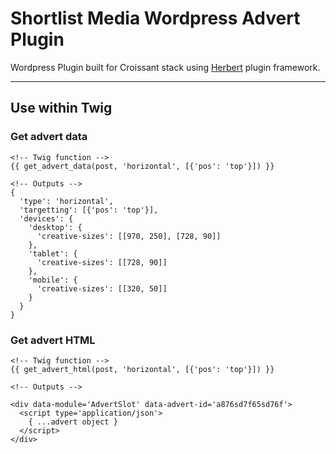 Shortlist Media Wordpress Advert Plugin
===============

Wordpress Plugin built for Croissant stack using [Herbert](http://getherbert.com/) plugin framework.

---

## Use within Twig

### Get advert data

```
<!-- Twig function -->
{{ get_advert_data(post, 'horizontal', [{'pos': 'top'}]) }}

<!-- Outputs -->
{
  'type': 'horizontal',
  'targetting': [{'pos': 'top'}],
  'devices': {
    'desktop': {
      'creative-sizes': [[970, 250], [728, 90]]
    }, 
    'tablet': {
      'creative-sizes': [[728, 90]]
    }, 
    'mobile': {
      'creative-sizes': [[320, 50]]
    }
  }
}
```

### Get advert HTML

```
<!-- Twig function -->
{{ get_advert_html(post, 'horizontal', [{'pos': 'top'}]) }}

<!-- Outputs -->

<div data-module='AdvertSlot' data-advert-id='a876sd7f65sd76f'>
  <script type='application/json'>
    { ...advert object } 
  </script>
</div>
```

